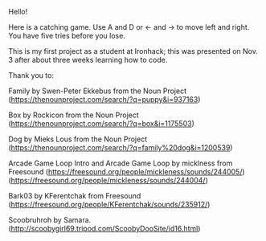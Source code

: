 Hello!

Here is a catching game.
Use A and D or <- and -> to move left and right.
You have five tries before you lose.

This is my first project as a student at Ironhack; this was presented on Nov. 3 after about three weeks learning how to code.

Thank you to:

Family by Swen-Peter Ekkebus from the Noun Project
(https://thenounproject.com/search/?q=puppy&i=937163)

Box by Rockicon from the Noun Project
(https://thenounproject.com/search/?q=box&i=1175503)

Dog by Mieks Lous from the Noun Project
(https://thenounproject.com/search/?q=family%20dog&i=1200539)

Arcade Game Loop Intro and Arcade Game Loop by micklness from Freesound
(https://freesound.org/people/mickleness/sounds/244005/)
(https://freesound.org/people/mickleness/sounds/244004/)

Bark03 by KFerentchak from Freesound
(https://freesound.org/people/KFerentchak/sounds/235912/)

Scoobruhroh by Samara.
(http://scoobygirl69.tripod.com/ScoobyDooSite/id16.html)
